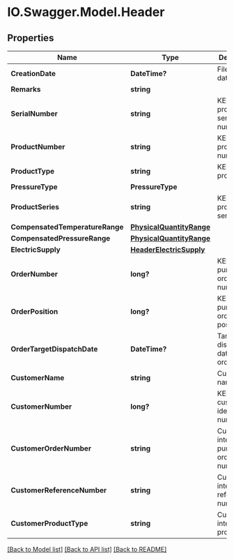 # IO.Swagger.Model.Header
## Properties

Name | Type | Description | Notes
------------ | ------------- | ------------- | -------------
**CreationDate** | **DateTime?** | File creation date | [optional] 
**Remarks** | **string** |  | [optional] 
**SerialNumber** | **string** | KELLER product serial number | [optional] 
**ProductNumber** | **string** | KELLER product number | [optional] 
**ProductType** | **string** | KELLER product type | [optional] 
**PressureType** | **PressureType** |  | [optional] 
**ProductSeries** | **string** | KELLER product series | [optional] 
**CompensatedTemperatureRange** | [**PhysicalQuantityRange**](PhysicalQuantityRange.md) |  | [optional] 
**CompensatedPressureRange** | [**PhysicalQuantityRange**](PhysicalQuantityRange.md) |  | [optional] 
**ElectricSupply** | [**HeaderElectricSupply**](HeaderElectricSupply.md) |  | [optional] 
**OrderNumber** | **long?** | KELLER purchase order number | [optional] 
**OrderPosition** | **long?** | KELLER purchase order position | [optional] 
**OrderTargetDispatchDate** | **DateTime?** | Targeted dispatch date of the order | [optional] 
**CustomerName** | **string** | Customer name | [optional] 
**CustomerNumber** | **long?** | KELLER customer identification number | [optional] 
**CustomerOrderNumber** | **string** | Customer internal purchase order number | [optional] 
**CustomerReferenceNumber** | **string** | Customer internal reference number | [optional] 
**CustomerProductType** | **string** | Customer internal product type | [optional] 

[[Back to Model list]](../README.md#documentation-for-models) [[Back to API list]](../README.md#documentation-for-api-endpoints) [[Back to README]](../README.md)

